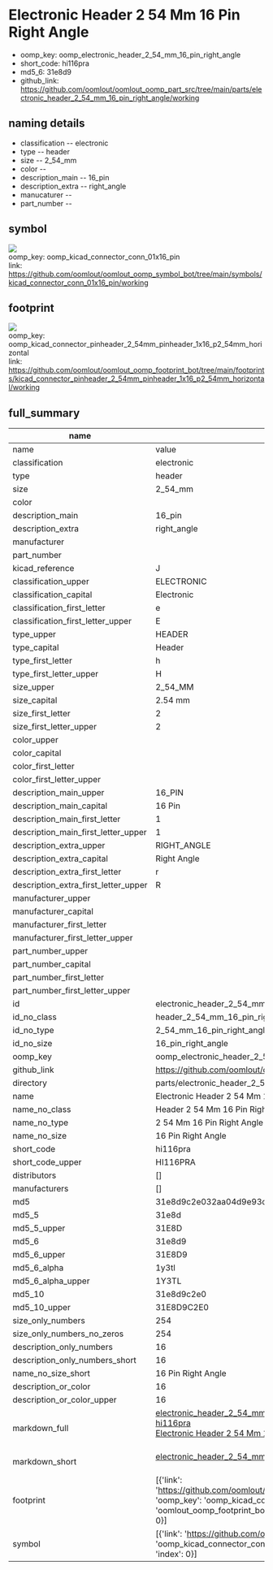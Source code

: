 # Electronic Header 2 54 Mm 16 Pin Right Angle

  
* oomp_key: oomp_electronic_header_2_54_mm_16_pin_right_angle 
* short_code: hi116pra
* md5_6: 31e8d9  
* github_link: https://github.com/oomlout/oomlout_oomp_part_src/tree/main/parts/electronic_header_2_54_mm_16_pin_right_angle/working  
## naming details
* classification -- electronic
* type -- header
* size -- 2_54_mm
* color -- 
* description_main -- 16_pin
* description_extra -- right_angle
* manucaturer -- 
* part_number -- 



## symbol

![](symbol/{index}/working/working_600.png)  
oomp_key: oomp_kicad_connector_conn_01x16_pin  
link: https://github.com/oomlout/oomlout_oomp_symbol_bot/tree/main/symbols/kicad_connector_conn_01x16_pin/working  

## footprint

![](footprint/{index}/working/working_600.png)  
oomp_key: oomp_kicad_connector_pinheader_2_54mm_pinheader_1x16_p2_54mm_horizontal  
link: https://github.com/oomlout/oomlout_oomp_footprint_bot/tree/main/footprints/kicad_connector_pinheader_2_54mm_pinheader_1x16_p2_54mm_horizontal/working  

## full_summary
| name | value | 
| --- | --- | 
| name | value | 
| classification | electronic | 
| type | header | 
| size | 2_54_mm | 
| color |  | 
| description_main | 16_pin | 
| description_extra | right_angle | 
| manufacturer |  | 
| part_number |  | 
| kicad_reference | J | 
| classification_upper | ELECTRONIC | 
| classification_capital | Electronic | 
| classification_first_letter | e | 
| classification_first_letter_upper | E | 
| type_upper | HEADER | 
| type_capital | Header | 
| type_first_letter | h | 
| type_first_letter_upper | H | 
| size_upper | 2_54_MM | 
| size_capital | 2.54 mm | 
| size_first_letter | 2 | 
| size_first_letter_upper | 2 | 
| color_upper |  | 
| color_capital |  | 
| color_first_letter |  | 
| color_first_letter_upper |  | 
| description_main_upper | 16_PIN | 
| description_main_capital | 16 Pin | 
| description_main_first_letter | 1 | 
| description_main_first_letter_upper | 1 | 
| description_extra_upper | RIGHT_ANGLE | 
| description_extra_capital | Right Angle | 
| description_extra_first_letter | r | 
| description_extra_first_letter_upper | R | 
| manufacturer_upper |  | 
| manufacturer_capital |  | 
| manufacturer_first_letter |  | 
| manufacturer_first_letter_upper |  | 
| part_number_upper |  | 
| part_number_capital |  | 
| part_number_first_letter |  | 
| part_number_first_letter_upper |  | 
| id | electronic_header_2_54_mm_16_pin_right_angle | 
| id_no_class | header_2_54_mm_16_pin_right_angle | 
| id_no_type | 2_54_mm_16_pin_right_angle | 
| id_no_size | 16_pin_right_angle | 
| oomp_key | oomp_electronic_header_2_54_mm_16_pin_right_angle | 
| github_link | https://github.com/oomlout/oomlout_oomp_part_src/tree/main/parts/electronic_header_2_54_mm_16_pin_right_angle/working | 
| directory | parts/electronic_header_2_54_mm_16_pin_right_angle | 
| name | Electronic Header 2 54 Mm 16 Pin Right Angle | 
| name_no_class | Header 2 54 Mm 16 Pin Right Angle | 
| name_no_type | 2 54 Mm 16 Pin Right Angle | 
| name_no_size | 16 Pin Right Angle | 
| short_code | hi116pra | 
| short_code_upper | HI116PRA | 
| distributors | [] | 
| manufacturers | [] | 
| md5 | 31e8d9c2e032aa04d9e93c6191d0a73c | 
| md5_5 | 31e8d | 
| md5_5_upper | 31E8D | 
| md5_6 | 31e8d9 | 
| md5_6_upper | 31E8D9 | 
| md5_6_alpha | 1y3tl | 
| md5_6_alpha_upper | 1Y3TL | 
| md5_10 | 31e8d9c2e0 | 
| md5_10_upper | 31E8D9C2E0 | 
| size_only_numbers | 254 | 
| size_only_numbers_no_zeros | 254 | 
| description_only_numbers | 16 | 
| description_only_numbers_short | 16 | 
| name_no_size_short | 16 Pin Right Angle | 
| description_or_color | 16 | 
| description_or_color_upper | 16 | 
| markdown_full | [electronic_header_2_54_mm_16_pin_right_angle](https://github.com/oomlout/oomlout_oomp_part_src/tree/main/parts/electronic_header_2_54_mm_16_pin_right_angle/working)<br>[hi116pra](https://github.com/oomlout/oomlout_oomp_part_src/tree/main/parts/electronic_header_2_54_mm_16_pin_right_angle/working)<br>[Electronic Header 2 54 Mm 16 Pin Right Angle](https://github.com/oomlout/oomlout_oomp_part_src/tree/main/parts/electronic_header_2_54_mm_16_pin_right_angle/working)<br><br> | 
| markdown_short | [electronic_header_2_54_mm_16_pin_right_angle](https://github.com/oomlout/oomlout_oomp_part_src/tree/main/parts/electronic_header_2_54_mm_16_pin_right_angle/working)<br><br> | 
| footprint | [{'link': 'https://github.com/oomlout/oomlout_oomp_footprint_bot/tree/main/foootprntss/kicad_connector_pinheader_2_54mm_pinheader_1x16_p2_54mm_horizontal', 'oomp_key': 'oomp_kicad_connector_pinheader_2_54mm_pinheader_1x16_p2_54mm_horizontal', 'directory': 'oomlout_oomp_footprint_bot/footprints/kicad_connector_pinheader_2_54mm_pinheader_1x16_p2_54mm_horizontal//working/working.kicad_mod', 'index': 0}] | 
| symbol | [{'link': 'https://github.com/oomlout/oomlout_oomp_symbol_bot/tree/main/symbols/kicad_connector_conn_01x16_pin', 'oomp_key': 'oomp_kicad_connector_conn_01x16_pin', 'directory': 'oomlout_oomp_symbol_bot/symbols/kicad_connector_conn_01x16_pin//working/working.kicad_sym', 'index': 0}] | 
